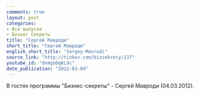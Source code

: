 ```yaml
---
comments: true
layout: post
categories:
- Все выпуски
- Бизнес Секреты
title: "Сергей Мавроди"
short_title: "Сергей Мавроди"
english_short_title: "Sergey-Mavrodi"
source_link: "http://tinkov.com/bizsekrety/137"
youtube_id: "dnmgnDqKL9c"
date_publication: "2012-03-04"
---
```

В гостях программы "Бизнес-секреты" - Сергей Мавроди (04.03.2012).